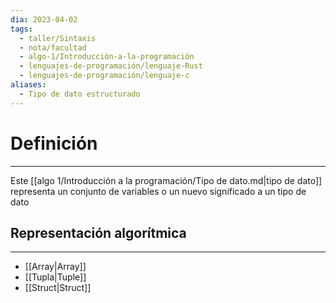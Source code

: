```yaml
---
dia: 2023-04-02
tags:
  - taller/Sintaxis
  - nota/facultad
  - algo-1/Introducción-a-la-programación
  - lenguajes-de-programación/lenguaje-Rust
  - lenguajes-de-programación/lenguaje-c
aliases:
  - Tipo de dato estructurado
---
```

# Definición
---
Este [[algo 1/Introducción a la programación/Tipo de dato.md|tipo de dato]] representa un conjunto de variables o un nuevo significado a un tipo de dato

## Representación algorítmica
---
* [[Array|Array]]
* [[Tupla|Tuple]]
* [[Struct|Struct]]